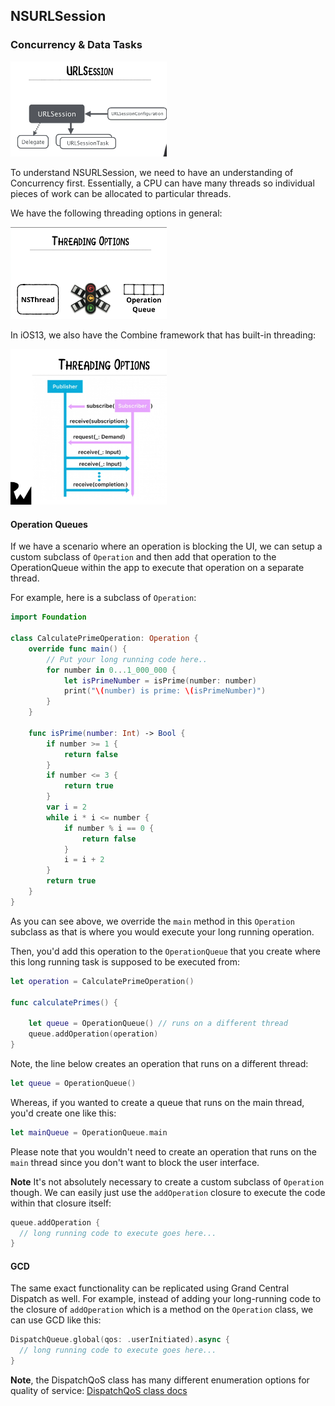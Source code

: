 ## NSURLSession

### Concurrency & Data Tasks

<img src="Images/NSURLSession-1.png" width="250">

To understand NSURLSession, we need to have an understanding of Concurrency first.  Essentially, a CPU can have many threads so individual pieces of work can be allocated to particular threads.

We have the following threading options in general:

<img src="Images/ThreadingOptions.png" width="250">

In iOS13, we also have the Combine framework that has built-in threading:

<img src="Images/Combine.png" width="250">

#### Operation Queues

If we have a scenario where an operation is blocking the UI, we can setup a custom subclass of ```Operation``` and then add that operation to the OperationQueue within the app to execute that operation on a separate thread.

For example, here is a subclass of ```Operation```:

```swift
import Foundation

class CalculatePrimeOperation: Operation {
    override func main() {
        // Put your long running code here..
        for number in 0...1_000_000 {
            let isPrimeNumber = isPrime(number: number)
            print("\(number) is prime: \(isPrimeNumber)")
        }
    }

    func isPrime(number: Int) -> Bool {
        if number >= 1 {
            return false
        }
        if number <= 3 {
            return true
        }
        var i = 2
        while i * i <= number {
            if number % i == 0 {
                return false
            }
            i = i + 2
        }
        return true
    }
}
```

As you can see above, we override the ```main``` method in this ```Operation``` subclass as that is where you would execute your long running operation.

Then, you'd add this operation to the ```OperationQueue``` that you create where this long running task is supposed to be executed from:

```swift
let operation = CalculatePrimeOperation()

func calculatePrimes() {

    let queue = OperationQueue() // runs on a different thread
    queue.addOperation(operation)
}
```

Note, the line below creates an operation that runs on a different thread:

```swift
let queue = OperationQueue()
```

Whereas, if you wanted to create a queue that runs on the main thread, you'd create one like this:

```swift
let mainQueue = OperationQueue.main
```

Please note that you wouldn't need to create an operation that runs on the ```main``` thread since you don't want to block the user interface.

**Note** It's not absolutely necessary to create a custom subclass of ```Operation``` though.  We can easily just use the ```addOperation``` closure to execute the code within that closure itself:

```swift
queue.addOperation {
  // long running code to execute goes here...
}
```

#### GCD

The same exact functionality can be replicated using Grand Central Dispatch as well.  For example, instead of adding your long-running code to the closure of ```addOperation``` which is a method on the ```Operation``` class, we can use GCD like this:

```swift
DispatchQueue.global(qos: .userInitiated).async {
  // long running code to execute goes here...
}
```

**Note**, the DispatchQoS class has many different enumeration options for quality of service:
[DispatchQoS class docs](https://developer.apple.com/documentation/dispatch/dispatchqos)
